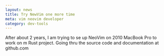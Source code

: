 ```yaml
---
layout: news
title: Try NewVim one more time
meta: vim neovim developer
category: dev-tools
---
```

After about 2 years, I am trying to se up NeoVim on 2010 MacBook Pro to work on m Rust project. Going thru the source code and documentation at github.com
